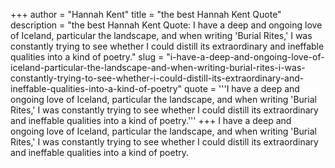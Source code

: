+++
author = "Hannah Kent"
title = "the best Hannah Kent Quote"
description = "the best Hannah Kent Quote: I have a deep and ongoing love of Iceland, particular the landscape, and when writing 'Burial Rites,' I was constantly trying to see whether I could distill its extraordinary and ineffable qualities into a kind of poetry."
slug = "i-have-a-deep-and-ongoing-love-of-iceland-particular-the-landscape-and-when-writing-burial-rites-i-was-constantly-trying-to-see-whether-i-could-distill-its-extraordinary-and-ineffable-qualities-into-a-kind-of-poetry"
quote = '''I have a deep and ongoing love of Iceland, particular the landscape, and when writing 'Burial Rites,' I was constantly trying to see whether I could distill its extraordinary and ineffable qualities into a kind of poetry.'''
+++
I have a deep and ongoing love of Iceland, particular the landscape, and when writing 'Burial Rites,' I was constantly trying to see whether I could distill its extraordinary and ineffable qualities into a kind of poetry.
